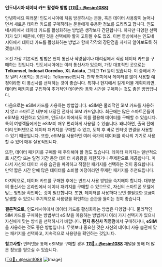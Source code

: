 **인도네시아 데이터 카드 활성화 방법 [[TG💪+ @esim1088](https://t.me/s/esim1088)]**

안녕하세요 여러분! 인도네시아에 처음 방문하시는 분들, 혹은 데이터 사용량이 늘어나면서 새로운 데이터 카드를 구매하려는 분들에게 유용한 정보를 드리려고 합니다. 인도네시아에서 데이터 카드를 활성화하는 방법은 생각보다 간단합니다. 하지만 다양한 선택지가 있기 때문에, 어떤 것을 선택해야 할지 고민될 수도 있죠. 이번 영상에서는 인도네시아에서 데이터 카드를 활성화하는 방법과 함께 각각의 장단점을 자세히 알아보도록 하겠습니다.

우선 가장 기본적인 방법은 현지 통신사 직영점이나 대리점에서 직접 데이터 카드를 구매하는 것입니다. 인도네시아에는 여러 통신사가 있으며, 가장 대표적인 곳으로는 **Telkomsel**, **Indosat Ooredoo**, **XL Axiata**, 그리고 **Tri** 등이 있습니다. 이 중에서 가장 널리 사용되는 통신사는 Telkomsel입니다. 만약 현지에서 데이터를 많이 사용할 예정이라면 이 통신사를 선택하는 것이 좋습니다. 특히나 현지에서 길게 머물 계획이라면, 데이터 패키지를 구입하여 추가적인 데이터와 통화 시간을 구매하는 것도 좋은 방법입니다.

다음으로는 eSIM 카드를 사용하는 방법입니다. eSIM은 물리적인 SIM 카드를 사용하지 않고 스마트폰 내부에 내장된 전자식 SIM 카드입니다. 최근에는 많은 스마트폰들이 eSIM을 지원하고 있으며, 인도네시아에서도 이를 활용해 데이터를 구매할 수 있습니다. 특히 여행객들에게는 eSIM이 매우 편리하게 사용될 수 있습니다. 왜냐하면, 출국 전에 미리 인터넷으로 데이터 패키지를 구매할 수 있고, 도착 후 바로 인터넷 연결을 사용할 수 있기 때문입니다. 또한, eSIM을 사용하면 여러 국가의 데이터를 하나의 기기로 사용할 수 있어 매우 실용적입니다.

또한, 데이터 패키지를 구매할 때 주의해야 할 점도 있습니다. 데이터 패키지는 일반적으로 시간당 또는 일정 기간 동안 데이터 사용량을 제한하거나 무제한으로 제공합니다. 따라서 자신의 데이터 사용 습관을 파악하고 적절한 패키지를 선택하는 것이 중요합니다. 만약 짧은 시간 안에 많은 데이터를 소비할 예정이라면 무제한 패키지를 추천드립니다.

마지막으로, 데이터 카드를 구매한 후에는 반드시 사용 방법을 숙지해야 합니다. 대부분의 통신사는 온라인에서 데이터 패키지를 구매할 수 있으므로, 자신의 스마트폰 모델에 맞는 방법을 확인하는 것이 필요합니다. 또한, 데이터를 사용하다 보면 불필요한 요금이 발생할 수 있으니 주기적으로 사용량을 확인하는 습관을 들이는 것이 좋습니다.

**결론적으로**, 인도네시아에서 데이터 카드를 활성화하는 방법은 다양합니다. 물리적인 SIM 카드를 구매하는 방법부터 eSIM을 이용하는 방법까지 여러 가지 선택지가 있으니 자신에게 맞는 방식을 선택하시기 바랍니다. **현지 통신사 직영점**에서 구매하거나, **eSIM**을 사용하는 것도 좋은 방법입니다. 무엇보다 중요한 것은 자신의 데이터 사용 습관에 맞는 패키지를 선택하고, 지속적으로 사용량을 확인하는 것입니다.

**참고사항:** 인터넷을 통해 eSIM을 구매할 경우 **[TG💪+ @esim1088](https://t.me/s/esim1088)** 채널을 통해 더 많은 정보를 얻으실 수 있습니다.

[[TG💪+ @esim1088](https://t.me/s/esim1088) ![Image](https://i.postimg.cc/Y0z9fWf4/image.png)]